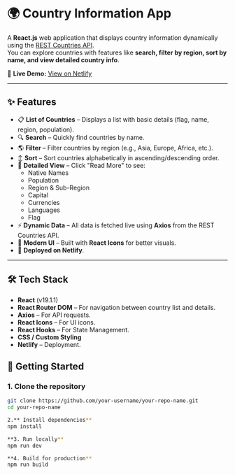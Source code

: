# 🌍 Country Information App

A **React.js** web application that displays country information dynamically using the [REST Countries API](https://restcountries.com/).  
You can explore countries with features like **search, filter by region, sort by name, and view detailed country info**.

🔗 **Live Demo:** [View on Netlify](https://harmonious-cobbler-3b4448.netlify.app/)

---

## ✨ Features

- 📋 **List of Countries** – Displays a list with basic details (flag, name, region, population).
- 🔍 **Search** – Quickly find countries by name.
- 🌎 **Filter** – Filter countries by region (e.g., Asia, Europe, Africa, etc.).
- ↕️ **Sort** – Sort countries alphabetically in ascending/descending order.
- 📖 **Detailed View** – Click "Read More" to see:
  - Native Names
  - Population
  - Region & Sub-Region
  - Capital
  - Currencies
  - Languages
  - Flag
- ⚡ **Dynamic Data** – All data is fetched live using **Axios** from the REST Countries API.
- 🎨 **Modern UI** – Built with **React Icons** for better visuals.
- 🚀 **Deployed on Netlify**.

---

## 🛠️ Tech Stack

- **React** (v19.1.1)
- **React Router DOM** – For navigation between country list and details.
- **Axios** – For API requests.
- **React Icons** – For UI icons.
- **React Hooks** – For State Management.
- **CSS / Custom Styling**
- **Netlify** – Deployment.


## 🚀 Getting Started

### 1. Clone the repository
```bash
git clone https://github.com/your-username/your-repo-name.git
cd your-repo-name

2.** Install dependencies**
npm install

**3. Run locally**
npm run dev

**4. Build for production**
npm run build
